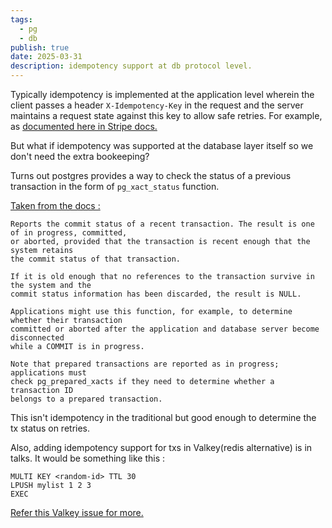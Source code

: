 ```yaml
---
tags:
  - pg
  - db
publish: true
date: 2025-03-31
description: idempotency support at db protocol level.
---
```


Typically idempotency is implemented at the application level wherein the client passes a header `X-Idempotency-Key` in the request and the server maintains a request state against this key to allow safe retries. 
For example, as [documented here in Stripe docs.](https://docs.stripe.com/api/idempotent_requests)

But what if idempotency was supported at the database layer itself so we don't need the extra bookeeping?

Turns out postgres provides a way to check the status of a previous transaction in the form of `pg_xact_status` function. 

[Taken from the docs :](https://www.postgresql.org/docs/current/functions-info.html#FUNCTIONS-PG-SNAPSHOT) 
```
Reports the commit status of a recent transaction. The result is one of in progress, committed, 
or aborted, provided that the transaction is recent enough that the system retains
the commit status of that transaction. 

If it is old enough that no references to the transaction survive in the system and the
commit status information has been discarded, the result is NULL. 

Applications might use this function, for example, to determine whether their transaction 
committed or aborted after the application and database server become disconnected 
while a COMMIT is in progress. 

Note that prepared transactions are reported as in progress; applications must 
check pg_prepared_xacts if they need to determine whether a transaction ID 
belongs to a prepared transaction.
```

This isn't idempotency in the traditional but good enough to determine the tx status on retries. 


Also, adding idempotency support for txs in Valkey(redis alternative) is in talks. It would be something like this : 

```
MULTI KEY <random-id> TTL 30
LPUSH mylist 1 2 3
EXEC

```
[Refer this Valkey issue for more.](https://github.com/valkey-io/valkey/issues/1087)



